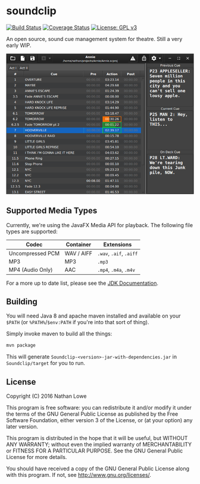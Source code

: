 # soundclip
[![Build Status](https://travis-ci.org/soundclip/soundclip.svg?branch=master)](https://travis-ci.org/soundclip/soundclip)
[![Coverage Status](https://coveralls.io/repos/github/soundclip/soundclip/badge.svg?branch=master)](https://coveralls.io/github/soundclip/soundclip?branch=master)
[![License: GPL v3](https://img.shields.io/badge/License-GPL%20v3-blue.svg)](http://www.gnu.org/licenses/gpl-3.0)

An open source, sound cue management system for theatre.
Still a very early WIP.

![](doc/screenshot.png)

## Supported Media Types
Currently, we're using the JavaFX Media API for playback.
The following file types are supported:

| Codec | Container | Extensions |
| ---- | --------- | ---------- |
| Uncompressed PCM | WAV / AIFF | `.wav`, `.aif`, `.aiff` |
| MP3  |  MP3      | `.mp3`     |
| MP4 (Audio Only) | AAC | `.mp4`, `.m4a`, `.m4v` |

For a more up to date list, please see the [JDK Documentation](https://docs.oracle.com/javase/8/javafx/api/javafx/scene/media/package-summary.html).

## Building
You will need Java 8 and apache maven installed and available on
your `$PATH` (or `%PATH%`/`$env:PATH` if you're into that sort of thing).

Simply invoke maven to build all the things:

```bash
mvn package
```

This will generate `Soundclip-<version>-jar-with-dependencies.jar` in `Soundclip/target`
for you to run.

## License
Copyright (C) 2016  Nathan Lowe

This program is free software: you can redistribute it and/or modify
it under the terms of the GNU General Public License as published by
the Free Software Foundation, either version 3 of the License, or
(at your option) any later version.

This program is distributed in the hope that it will be useful,
but WITHOUT ANY WARRANTY; without even the implied warranty of
MERCHANTABILITY or FITNESS FOR A PARTICULAR PURPOSE.  See the
GNU General Public License for more details.

You should have received a copy of the GNU General Public License
along with this program.  If not, see <http://www.gnu.org/licenses/>.